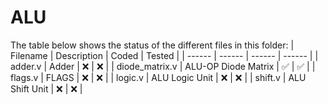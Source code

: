 # ALU
The table below shows the status of the different files in this folder:
| Filename | Description | Coded | Tested |
| ------ | ------ | ------ | ------ |
| adder.v | Adder | ❌ | ❌ |
| diode_matrix.v | ALU-OP Diode Matrix | ✅ | ✅ |
| flags.v | FLAGS | ❌ | ❌ |
| logic.v | ALU Logic Unit | ❌ | ❌ |
| shift.v | ALU Shift Unit | ❌ | ❌ |
